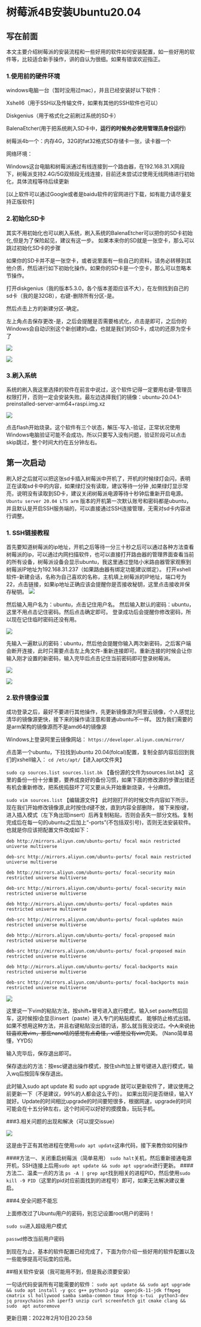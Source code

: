 # 树莓派4B安装Ubuntu20.04

## 写在前面

本文主要介绍树莓派的安装流程和一些好用的软件如何安装配置，如一些好用的软件等，比较适合新手操作，讲的自认为很细。如果有错误欢迎指正。

### 1.使用前的硬件环境

windows电脑一台（暂时没用过mac），并且已经安装好以下软件：

Xshell6（用于SSH以及传输文件，如果有其他的SSH软件也可以）

Diskgenius（用于格式化之前刷过系统的SD卡）

BalenaEtcher(用于把系统刷入SD卡中，**运行的时候务必使用管理员身份运行**)

树莓派4b一个：内存4G，32G的fat32格式SD存储卡一张，读卡器一个

网络环境：

Windows这台电脑和树莓派通过有线连接到一个路由器，在192.168.31.X网段下，树莓派支持2.4G/5G双频段无线连接，目前还未尝试过使用无线网络进行初始化，具体流程等待后续更新

[以上软件可以通过Google或者是baidu软件的官网进行下载，如有能力请尽量支持正版软件]

### 2.初始化SD卡

其实不用初始化也可以刷入系统，刷入系统的BalenaEtcher可以把你的SD卡初始化,但是为了保险起见，建议有这一步。
如果本来你的SD就是一张空卡，那么可以跳过初始化SD卡的步骤

如果你的SD卡并不是一张空卡，或者说里面有一些自己的资料，请务必转移到其他介质，然后进行如下初始化操作。如果你的SD卡是一个空卡，那么可以忽略本节操作。

 打开diskgenius（我的版本5.3.0，各个版本差距应该不大），在左侧找到自己的sd卡（我的是32GB），右键-删除所有分区-是。

然后点击上方的新建分区-确定。

左上角点击保存更改-是，之后会提醒是否需要格式化，点击是即可，之后你的Windows会自动识别这个新创建的u盘，也就是我们的SD卡，成功的还原为空卡了

![](https://github.com/Prophet-Kathleen/latest-raspberry-setup/blob/main/Picture/1.png)

![](https://github.com/Prophet-Kathleen/latest-raspberry-setup/blob/main/Picture/2.png)

### 3.刷入系统

系统的刷入我这里选择的软件在前言中说过，这个软件记得一定要用右键-管理员权限打开，否则一定会安装失败。最左边选择我们的镜像：ubuntu-20.04.1-preinstalled-server-arm64+raspi.img.xz

![](https://github.com/Prophet-Kathleen/latest-raspberry-setup/blob/main/Picture/3.png)

点击flash开始烧录。这个软件有三个状态，解压-写入-验证，正常状况使用Windows电脑验证可能不会成功，所以只要写入没有问题，验证阶段可以点击skip跳过，整个时间大约在五分钟左右。

## 第一次启动

刷入好之后就可以把这张sd卡插入树莓派中开机了，开机的时候绿灯会闪，表明正在读取sd卡中的内容，如果绿灯没有读取，建议等待一分钟
,如果绿灯显示常亮，说明没有读取到SD卡，建议关闭树莓派电源等待十秒钟后重新开启电源。`Ubuntu server 20.04 LTS arm` 版本的开机第一次默认账号和密码都是ubuntu，并且默认是开启SSH服务端的，可以直接通过SSH连接管理，无需对sd卡内容进行调整。

### 1. SSH链接教程

首先要知道树莓派的ip地址，开机之后等待一分三十秒之后可以通过各种方法查看树莓派的ip，可以通过内网扫描软件，也可以直接打开路由器的管理界面查看当前的所有设备，树莓派设备会显示ubuntu，我这里通过登陆小米路由器管家观察到树莓派IP地址为192.168.31.237（如果路由器有绑定功能建议绑定）。
打开xshell软件-新建会话，名称为自己喜欢的名称，主机填上树莓派的IP地址，端口号为22，点击链接，如果ip地址正确应该会提醒你是否接收秘钥，这里点击接收并保存秘钥。
![](https://github.com/Prophet-Kathleen/latest-raspberry-setup/blob/main/Picture/4.png)

然后输入用户名为：ubuntu，点击记住用户名。
然后输入默认的密码：ubuntu，这里不用点击记住密码。然后点击确定即可。
登录成功后会提醒你修改密码，所以现在记住临时密码还没有用。

![](https://github.com/Prophet-Kathleen/latest-raspberry-setup/blob/main/Picture/图片5.png)

先输入一遍默认的密码：ubuntu，然后他会提醒你输入两次新密码，之后客户端会断开连接，此时只需要点击左上角文件-重新连接即可。重新连接的时候会让你输入刚才设置的新密码，输入完毕后点击记住当前密码即可登录树莓派。

![](https://github.com/Prophet-Kathleen/latest-raspberry-setup/blob/main/Picture/图片6.png)

![](https://github.com/Prophet-Kathleen/latest-raspberry-setup/blob/main/Picture/图片7.png)

### 2.软件镜像设置

成功登录之后，最好不要进行其他操作，先更新镜像源为阿里云镜像，个人感觉比清华的镜像源更快，接下来的操作请注意和普通ubuntu不一样。
因为我们需要的是arm架构的镜像源而不是amd64的镜像源

Windows上登录阿里云镜像网站：
`https://developer.aliyun.com/mirror/`

点击第一个ubuntu，下拉找到ubuntu 20.04(folcal)配置，复制全部内容后回到我们的xshell输入：
`cd /etc/apt/`【进入apt文件夹】

`sudo cp sources.list sources.list.bk`
【备份源的文件为sources.list.bk】
这里的备份一份十分重要，要养成良好的备份习惯，如果下面的修改源的步骤出错还有机会重新修改，把系统捣鼓坏了可又要从头开始重新烧录，十分麻烦。

`sudo vim sources.list`
【编辑源文件】
此时刚打开的时候文件内容如下所示，现在我们开始修改镜像源,此时按住d键不放，直到内容全部删除，
接下来按i键，进入插入模式（左下角出现insert）后再复制粘贴，否则会丢失一部分文档。复制完成后在每一句的ubuntu之后加上“-ports”(不包括双引号)，否则无法安装软件。也就是你应该把配置文件改成如下：

`deb http://mirrors.aliyun.com/ubuntu-ports/ focal main restricted universe multiverse`

`deb-src http://mirrors.aliyun.com/ubuntu-ports/ focal main restricted universe multiverse`

`deb http://mirrors.aliyun.com/ubuntu-ports/ focal-security main restricted universe multiverse`

`deb-src http://mirrors.aliyun.com/ubuntu-ports/ focal-security main restricted universe multiverse`

`deb http://mirrors.aliyun.com/ubuntu-ports/ focal-updates main restricted universe multiverse`

`deb-src http://mirrors.aliyun.com/ubuntu-ports/ focal-updates main restricted universe multiverse`

`deb http://mirrors.aliyun.com/ubuntu-ports/ focal-proposed main restricted universe multiverse`

`deb-src http://mirrors.aliyun.com/ubuntu-ports/ focal-proposed main restricted universe multiverse`

`deb http://mirrors.aliyun.com/ubuntu-ports/ focal-backports main restricted universe multiverse`

`deb-src http://mirrors.aliyun.com/ubuntu-ports/ focal-backports main restricted universe multiverse`

![](https://github.com/Prophet-Kathleen/latest-raspberry-setup/blob/main/Picture/图片8.png)

这里说一下vim的粘贴方法，按shift+冒号进入底行模式，输入set paste然后回车，这时候按i会显示insert（paste）进入专门的粘贴模式，
能够防止格式出错。如果不想用这种方法，并且右键粘贴没出错的话，那么就当我没说过。~~个人来说比较喜欢用vim，那些nano啥的感觉有点奇怪，vi感觉没有vim完美~~。
(Nano简单易懂，YYDS)

输入完毕后，保存退出即可。

保存退出的方法：按esc键退出操作模式，按住shift加上冒号键进入底行模式，输入wq后按回车保存退出。

此时输入sudo apt update 和 sudo apt upgrade 就可以更新软件了，建议使用之前更新一下（不是建议，99%的人都会这么干的）。
如果出现问是否继续，输入Y就好。Update的时间相比upgrade的时间要短很多，根据网速，upgrade的时间可能会在十五分钟左右，这个时间可以好好的摸摸鱼，玩玩手机。

###3.相关问题的出现和解决（可以提交issue）

![](https://github.com/Prophet-Kathleen/latest-raspberry-setup/blob/main/Picture/图片9.png)

这是由于正有其他进程在使用`sudo apt update`这串代码，接下来教你如何操作

####方法一、关闭重启树莓派（简单易用）
`sudo halt`关机，然后重新接通电源开机，SSH连接上后用`sudo apt update && sudo apt upgrade`进行更新。
####方法二、温柔一点的方法
`ps -A | grep apt`找到相关的进程PID，然后使用`sudo kill -9 PID`（这里的pid对应前面找到的进程号）即可，如果无法解决建议重启。

###4.安全问题不能忘

上面修改过了Ubuntu用户的密码，别忘记设置root用户的密码！

`sudo su`进入超级用户模式

`passwd`修改当前用户密码

到现在为止，基本的软件配置已经完成了，下面为你介绍一些好用的软件配置以及一些能够提高可玩度的应用。

##相关软件安装（我可能用不到，但是我必须要安装）

一句话代码安装所有可能需要的软件：
`sudo apt update && sudo apt upgrade && sudo apt install -y gcc g++ python3-pip 
openjdk-11-jdk ffmpeg cmatrix sl hollywood samba samba-common tmux htop s-tui 
python3-dev jq proxychains zsh iperf3 unzip curl screenfetch git cmake clang && sudo 
apt autoremove`

更新日期：2022年2月10日20:23:58
